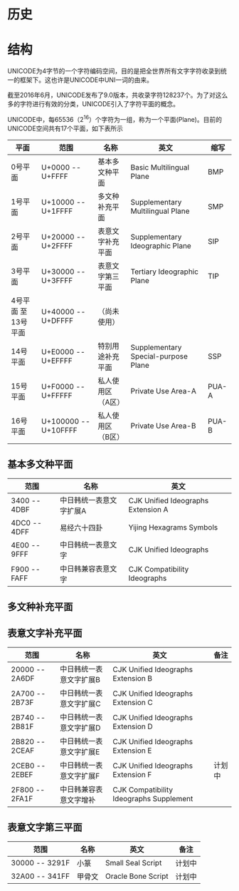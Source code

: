 # 历史

# 结构

UNICODE为4字节的一个字符编码空间，目的是把全世界所有文字字符收录到统一的框架下。这也许是UNICODE中UNI一词的由来。

截至2016年6月，UNICODE发布了9.0版本，共收录字符128237个。为了对这么多的字符进行有效的分类，UNICODE引入了字符平面的概念。

UNICODE中，每65536（$2^{16}$）个字符为一组，称为一个平面(Plane)。目前的UNICODE空间共有17个平面，如下表所示

  平面                  |范围                   |名称                |英文                                  |缩写
  --------------------- |---------------------- |------------------- |------------------------------------- |-------
  0号平面               |U+0000 -- U+FFFF       |基本多文种平面      |Basic Multilingual Plane              |BMP
  1号平面               |U+10000 -- U+1FFFF     |多文种补充平面      |Supplementary Multilingual Plane      |SMP
  2号平面               |U+20000 -- U+2FFFF     |表意文字补充平面    |Supplementary Ideographic Plane       |SIP
  3号平面               |U+30000 -- U+3FFFF     |表意文字第三平面    |Tertiary Ideographic Plane            |TIP
  4号平面 至 13号平面   |U+40000 -- U+DFFFF     |（尚未使用）        |                                      |
  14号平面              |U+E0000 -- U+EFFFF     |特别用途补充平面    |Supplementary Special-purpose Plane   |SSP
  15号平面              |U+F0000 -- U+FFFFF     |私人使用区（A区）   |Private Use Area-A                    |PUA-A
  16号平面              |U+100000 -- U+10FFFF   |私人使用区（B区）   |Private Use Area-B                    |PUA-B

## 基本多文种平面

  范围           |名称                      |英文
  -------------- |------------------------- |------------------------------------
  3400 -- 4DBF   |中日韩统一表意文字扩展A   |CJK Unified Ideographs Extension A
  4DC0 -- 4DFF   |易经六十四卦              |Yijing Hexagrams Symbols
  4E00 -- 9FFF   |中日韩统一表意文字        |CJK Unified Ideographs
  F900 -- FAFF   |中日韩兼容表意文字        |CJK Compatibility Ideographs

## 多文种补充平面

## 表意文字补充平面

  范围             |名称                      |英文                                      |备注
  ---------------- |------------------------- |----------------------------------------- |--------
  20000 -- 2A6DF   |中日韩统一表意文字扩展B   |CJK Unified Ideographs Extension B        |
  2A700 -- 2B73F   |中日韩统一表意文字扩展C   |CJK Unified Ideographs Extension C        |
  2B740 -- 2B81F   |中日韩统一表意文字扩展D   |CJK Unified Ideographs Extension D        |
  2B820 -- 2CEAF   |中日韩统一表意文字扩展E   |CJK Unified Ideographs Extension E        |
  2CEB0 -- 2EBEF   |中日韩统一表意文字扩展F   |CJK Unified Ideographs Extension F        |计划中
  2F800 -- 2FA1F   |中日韩兼容表意文字增补    |CJK Compatibility Ideographs Supplement   |

## 表意文字第三平面

  范围             |名称     |英文                 |备注
  ---------------- |-------- |-------------------- |--------
  30000 -- 3291F   |小篆     |Small Seal Script    |计划中
  32A00 -- 341FF   |甲骨文   |Oracle Bone Script   |计划中
